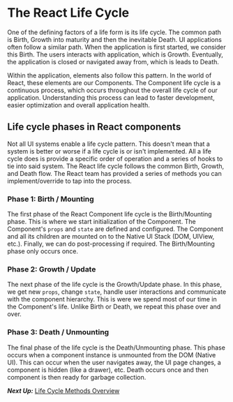 # The React Life Cycle
 One of the defining factors of a life form is its life cycle. The common path is Birth, Growth into maturity and then the inevitable Death. UI applications often follow a similar path. When the application is first started, we consider this Birth. The users interacts with application, which is Growth. Eventually, the application is closed or navigated away from, which is leads to Death.
 
 Within the application, elements also follow this pattern. In the world of React, these elements are our Components. The Component life cycle is a continuous process, which occurs throughout the overall life cycle of our application. Understanding this process can lead to faster development, easier optimization and overall application health.
 
 ## Life cycle phases in React components
 Not all UI systems enable a life cycle pattern. This doesn't mean that a system is better or worse if a life cycle is or isn't implemented. All a life cycle does is provide a specific order of operation and a series of hooks to tie into said system. The React life cycle follows the common Birth, Growth, and Death flow. The React team has provided a series of methods you can implement/override to tap into the process.
 
 ### Phase 1: Birth / Mounting
 The first phase of the React Component life cycle is the Birth/Mounting phase. This is where we start initialization of the Component. The Component's `props` and `state` are defined and configured. The Component and all its children are mounted on to the Native UI Stack (DOM, UIView, etc.). Finally, we can do post-processing if required. The Birth/Mounting phase only occurs once.
 
 ### Phase 2: Growth / Update
 The next phase of the life cycle is the Growth/Update phase.  In this phase, we get new `props`, change `state`, handle user interactions and communicate with the component hierarchy. This is were we spend most of our time in the Component's life. Unlike Birth or Death, we repeat this phase over and over.
 
 ### Phase 3: Death / Unmounting
 The final phase of the life cycle is the Death/Unmounting phase. This phase occurs when a component instance is unmounted from the DOM (Native UI). This can occur when the user navigates away, the UI page changes, a component is hidden (like a drawer), etc. Death occurs once and then component is then ready for garbage collection.

***Next Up:*** [Life Cycle Methods Overview](lifecycle_methods_overview.md)
